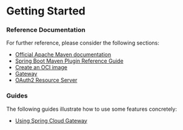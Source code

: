 # Getting Started

### Reference Documentation
For further reference, please consider the following sections:

* [Official Apache Maven documentation](https://maven.apache.org/guides/index.html)
* [Spring Boot Maven Plugin Reference Guide](https://docs.spring.io/spring-boot/docs/3.1.3/maven-plugin/reference/html/)
* [Create an OCI image](https://docs.spring.io/spring-boot/docs/3.1.3/maven-plugin/reference/html/#build-image)
* [Gateway](https://docs.spring.io/spring-cloud-gateway/docs/current/reference/html/)
* [OAuth2 Resource Server](https://docs.spring.io/spring-boot/docs/3.1.3/reference/htmlsingle/index.html#web.security.oauth2.server)

### Guides
The following guides illustrate how to use some features concretely:

* [Using Spring Cloud Gateway](https://github.com/spring-cloud-samples/spring-cloud-gateway-sample)

